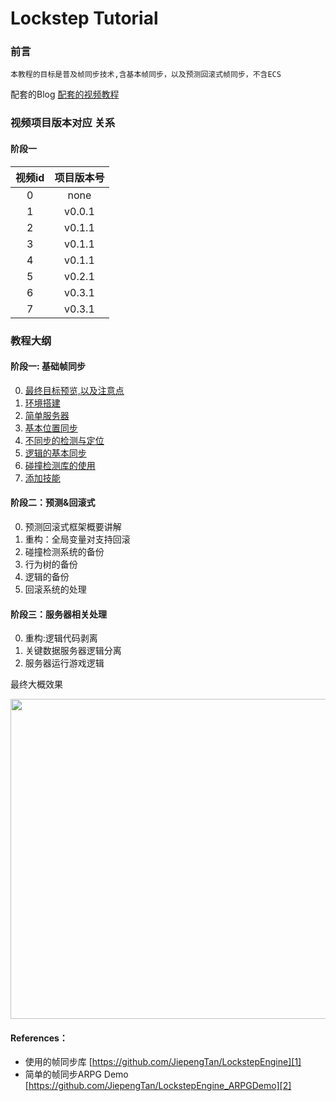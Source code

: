 #  Lockstep Tutorial

### 前言
	本教程的目标是普及帧同步技术,含基本帧同步，以及预测回滚式帧同步，不含ECS
配套的Blog 
[配套的视频教程][10]

### 视频项目版本对应 关系
#### 阶段一
视频id | 项目版本号 
:-: | :-: 
0 | none  
1 | v0.0.1
2 | v0.1.1
3 | v0.1.1
4 | v0.1.1
5 | v0.2.1
6 | v0.3.1
7 | v0.3.1


### 教程大纲
#### 阶段一: 基础帧同步
0. [最终目标预览,以及注意点][12]
1. [环境搭建][11]
2. [简单服务器][13]
3. [基本位置同步][13]
4. [不同步的检测与定位][14]
5. [逻辑的基本同步][15]
6. [碰撞检测库的使用][16]
7. [添加技能][16]

#### 阶段二：预测&回滚式 
0. 预测回滚式框架概要讲解
1. 重构：全局变量对支持回滚
2. 碰撞检测系统的备份
3. 行为树的备份
4. 逻辑的备份
6. 回滚系统的处理

#### 阶段三：服务器相关处理
0. 重构:逻辑代码剥离
1. 关键数据服务器逻辑分离
2. 服务器运行游戏逻辑



最终大概效果
<p align="center"> <img src="https://github.com/JiepengTan/JiepengTan.github.io/blob/master/assets/img/blog/LockstepPlatform/LPD_11_Network.gif?raw=true" width="512"/></p>

#### **References：** 
- 使用的帧同步库 [https://github.com/JiepengTan/LockstepEngine][1]
- 简单的帧同步ARPG Demo [https://github.com/JiepengTan/LockstepEngine_ARPGDemo][2]


 [1]: https://github.com/JiepengTan/LockstepEngine
 [2]: https://github.com/JiepengTan/LockstepEngine_ARPGDemo
 [3]: https://github.com/sschmid/Entitas-CSharp
 [4]: https://github.com/JiepengTan/LockstepMath
 [5]: https://github.com/JiepengTan/LockstepCollision
 [6]: https://github.com/JiepengTan/LockstepPlatform/releases
 [7]: https://github.com/sschmid/Entitas-CSharp/releases
 [8]: https://github.com/JiepengTan/LockstepPathFinding
 [9]: https://github.com/JiepengTan/LockstepBehaviorTree
 [10]: https://space.bilibili.com/308864667/channel/detail?cid=86562
 [11]: https://www.bilibili.com/video/av64643363
 [12]: https://www.bilibili.com/video/av64681509
 [13]: https://www.bilibili.com/video/av64688312
 [14]: https://www.bilibili.com/video/av64716600
 [15]: https://www.bilibili.com/video/av64739012
 [16]: https://www.bilibili.com/video/av64739012